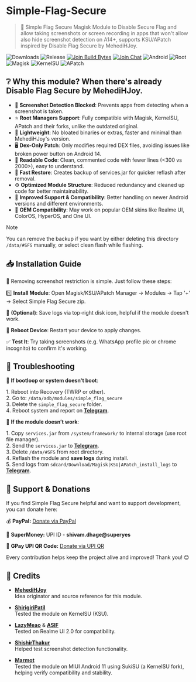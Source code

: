 # Simple-Flag-Secure
>👀 Simple Flag Secure Magisk Module to Disable Secure Flag and allow taking screenshots or screen recording in apps that won't allow also hide screenshot detection on A14+, supports KSU/APatch inspired by Disable Flag Secure by MehediHJoy.

![Downloads](https://img.shields.io/github/downloads/ShivamXD6/Simple-Flag-Secure/total?color=green&style=for-the-badge)
![Release](https://img.shields.io/github/v/release/ShivamXD6/Simple-Flag-Secure?style=for-the-badge)
[![Join Build Bytes](https://img.shields.io/badge/Join-Build%20Bytes-2CA5E0?style=for-the-badge&logo=telegram)](https://telegram.me/BuildBytes)
[![Join Chat](https://img.shields.io/badge/Join%20Chat-Build%20Bytes%20Discussion-2CA5E0?style=for-the-badge&logo=telegram)](https://telegram.me/BuildBytesDiscussion)
![Android](https://img.shields.io/badge/Android-3DDC84?style=for-the-badge&logo=android&logoColor=white)
![Root](https://img.shields.io/badge/Root-ff0000?style=for-the-badge&logo=superuser&logoColor=white)
![Magisk](https://img.shields.io/badge/Magisk-8A2BE2?style=for-the-badge&logo=magisk&logoColor=white)
![KernelSU](https://img.shields.io/badge/KernelSU-000000?style=for-the-badge&logo=linux&logoColor=white)
![APatch](https://img.shields.io/badge/APatch-FF6B00?style=for-the-badge&logo=android&logoColor=white)

## ❔ Why this module? When there's already Disable Flag Secure by MehediHJoy.

- 🚫 **Screenshot Detection Blocked**: Prevents apps from detecting when a screenshot is taken.
- ⭐ **Root Managers Support**: Fully compatible with Magisk, KernelSU, APatch and their forks, unlike the outdated original.
- 💾 **Lightweight**: No bloated binaries or extras, faster and minimal than MehediHJoy's version.
- 🖥️ **Dex-Only Patch**: Only modifies required DEX files, avoiding issues like broken power button on Android 14.
- 💬 **Readable Code**: Clean, commented code with fewer lines (<300 vs 2000>), easy to understand.
- 🔄 **Fast Restore**: Creates backup of services.jar for quicker reflash after removal.
- ⚙️ **Optimized Module Structure**: Reduced redundancy and cleaned up code for better maintainability.
- 🔗 **Improved Support & Compatibility**: Better handling on newer Android versions and different environments.
- 📱 **OEM Compatibility**: May work on popular OEM skins like Realme UI, ColorOS, HyperOS, and One UI.

> [!NOTE]
> You can remove the backup if you want by either deleting this directory `/data/#SFS` manually, or select clean flash while flashing.

## 📥 Installation Guide

📸 Removing screenshot restriction is simple. Just follow these steps:

1️⃣ **Install Module**: Open Magisk/KSU/APatch Manager → Modules → Tap '+' → Select Simple Flag Secure zip.

💾 **(Optional)**: Save logs via top-right disk icon, helpful if the module doesn't work.

🔁 **Reboot Device**: Restart your device to apply changes.

✅ **Test It**: Try taking screenshots (e.g. WhatsApp profile pic or chrome incognito) to confirm it's working.


## 🧰 Troubleshooting

🔄 **If bootloop or system doesn't boot**:

1️. Reboot into Recovery (TWRP or other).  
2️. Go to: `/data/adb/modules/simple_flag_secure`  
3️. Delete the `simple_flag_secure` folder.  
4️. Reboot system and report on **[Telegram](https://telegram.me/BuildBytesDiscussion)**.


🚫 **If the module doesn’t work**:

1️. Copy `services.jar` from `/system/framework/` to internal storage (use root file manager).  
2️. Send the `services.jar` to **[Telegram](https://telegram.me/BuildBytesDiscussion)**.  
3️. Delete `/data/#SFS` from root directory.  
4️. Reflash the module and **save logs** during install.  
5️. Send logs from `sdcard/Download/Magisk|KSU|APatch_install_logs` to **[Telegram](https://telegram.me/BuildBytesDiscussion)**.

## 🙏 Support & Donations

If you find Simple Flag Secure helpful and want to support development, you can donate here:

💰 **PayPal:** [Donate via PayPal](https://paypal.me/ShivamXD6)

📲 **SuperMoney:** UPI ID - **shivam.dhage@superyes**

🔗 **GPay UPI QR Code:** [Donate via UPI QR](https://i.ibb.co/5g4J2RXR/1f38d6d7-a8a2-4696-88e6-9cf503e0592c.png)

Every contribution helps keep the project alive and improved! Thank you! 😊

## 🙌 Credits

- **[MehediHJoy](https://xdaforums.com/t/module-disable-flag-secure-v9-0-by-mehedi-h-joy/)**  
  Idea originator and source reference for this module.

- **[ShirigiriPatil](https://telegram.me/BosadBillaHun)**  
  Tested the module on KernelSU (KSU).

- **[LazyMeao](https://telegram.me/lazymeao)** & **[ASIF](https://telegram.me/asif_adi)**  
  Tested on Realme UI 2.0 for compatibility.

- **[ShishirThakur](https://telegram.me/Shishirsthakur)**  
  Helped test screenshot detection functionality.

- **[Marmot](https://telegram.me/aptgo)**  
  Tested the module on MIUI Android 11 using SukiSU (a KernelSU fork), helping verify compatibility and stability.
